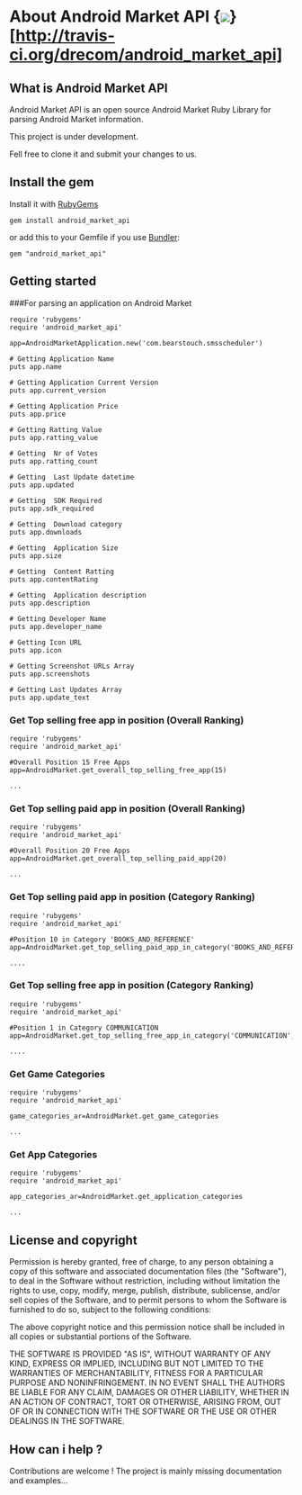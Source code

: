 # About Android Market API {<img src="https://secure.travis-ci.org/drecom/android_market_api.png" />}[http://travis-ci.org/drecom/android_market_api]

## What is Android Market API

Android Market API  is an open source Android Market Ruby Library for parsing Android Market information.

This project is under development.

Fell free to clone it and submit your changes to us.

## Install the gem ##

Install it with [RubyGems](https://rubygems.org/)

    gem install android_market_api

or add this to your Gemfile if you use [Bundler](http://gembundler.com/):

    gem "android_market_api"

## Getting started ##

###For parsing an application on Android Market


	require 'rubygems'
	require 'android_market_api'

	app=AndroidMarketApplication.new('com.bearstouch.smsscheduler')

 	# Getting Application Name
    puts app.name

	# Getting Application Current Version
    puts app.current_version

	# Getting Application Price
    puts app.price

    # Getting Ratting Value
    puts app.ratting_value

    # Getting  Nr of Votes
    puts app.ratting_count

    # Getting  Last Update datetime
    puts app.updated

    # Getting  SDK Required
    puts app.sdk_required

    # Getting  Download category
    puts app.downloads

    # Getting  Application Size
    puts app.size

    # Getting  Content Ratting
    puts app.contentRating

    # Getting  Application description
    puts app.description

	# Getting Developer Name
    puts app.developer_name

	# Getting Icon URL
    puts app.icon

    # Getting Screenshot URLs Array
    puts app.screenshots

 	# Getting Last Updates Array
    puts app.update_text

### Get Top selling free app in position (Overall Ranking)

	require 'rubygems'
	require 'android_market_api'

	#Overall Position 15 Free Apps
	app=AndroidMarket.get_overall_top_selling_free_app(15)

	...

### Get Top selling paid app in position (Overall Ranking)

	require 'rubygems'
	require 'android_market_api'

	#Overall Position 20 Free Apps
	app=AndroidMarket.get_overall_top_selling_paid_app(20)

	...

### Get Top selling paid app in position (Category Ranking)

	require 'rubygems'
	require 'android_market_api'

	#Position 10 in Category 'BOOKS_AND_REFERENCE'
	app=AndroidMarket.get_top_selling_paid_app_in_category('BOOKS_AND_REFERENCE',10)

	....

### Get Top selling free app in position (Category Ranking)

	require 'rubygems'
	require 'android_market_api'

	#Position 1 in Category COMMUNICATION
	app=AndroidMarket.get_top_selling_free_app_in_category('COMMUNICATION',1)

	....

### Get Game Categories

	require 'rubygems'
	require 'android_market_api'

	game_categories_ar=AndroidMarket.get_game_categories

	...

### Get App Categories

	require 'rubygems'
	require 'android_market_api'

	app_categories_ar=AndroidMarket.get_application_categories

	...

## License and copyright ##

Permission is hereby granted, free of charge, to any person obtaining a copy
of this software and associated documentation files (the "Software"), to
deal in the Software without restriction, including without limitation the
rights to use, copy, modify, merge, publish, distribute, sublicense, and/or
sell copies of the Software, and to permit persons to whom the Software is
furnished to do so, subject to the following conditions:

The above copyright notice and this permission notice shall be included in
all copies or substantial portions of the Software.

THE SOFTWARE IS PROVIDED "AS IS", WITHOUT WARRANTY OF ANY KIND, EXPRESS OR
IMPLIED, INCLUDING BUT NOT LIMITED TO THE WARRANTIES OF MERCHANTABILITY,
FITNESS FOR A PARTICULAR PURPOSE AND NONINFRINGEMENT. IN NO EVENT SHALL
THE AUTHORS BE LIABLE FOR ANY CLAIM, DAMAGES OR OTHER LIABILITY, WHETHER
IN AN ACTION OF CONTRACT, TORT OR OTHERWISE, ARISING FROM, OUT OF OR IN
CONNECTION WITH THE SOFTWARE OR THE USE OR OTHER DEALINGS IN THE SOFTWARE.

## How can i help ?

Contributions are welcome ! The project is mainly missing documentation and examples...


